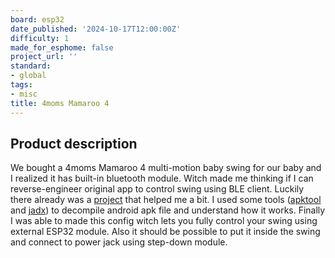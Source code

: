 ```yaml
---
board: esp32
date_published: '2024-10-17T12:00:00Z'
difficulty: 1
made_for_esphome: false
project_url: ''
standard:
- global
tags:
- misc
title: 4moms Mamaroo 4
---
```


## Product description

We bought a 4moms Mamaroo 4 multi-motion baby swing for our baby and I realized it has built-in bluetooth module. Witch made me thinking if I can reverse-engineer original app to control swing using BLE client.
Luckily there already was a [project](https://github.com/chrisrosset/mamaroo-mqtt) that helped me a bit. I used some tools ([apktool](https://apktool.org/) and [jadx](https://github.com/skylot/jadx)) to decompile android apk file and understand how it works.
Finally I was able to made this config witch lets you fully control your swing using external ESP32 module. Also it should be possible to put it inside the swing and connect to power jack using step-down module.